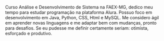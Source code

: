 Curso Análise e Desenvolvimento de Sistema na FAEX-MG, dedico meu tempo para estudar programação na plataforma Alura.
Possuo foco em desenvolvimento em Java, Python, CSS, Html e MySQL.
Me considero ágil em aprender novas linguagens e me adaptar bem com mudanças, pronto para desafios.
Se eu pudesse me definir  certamente seriam: otimista, esforçado e produtivo.
